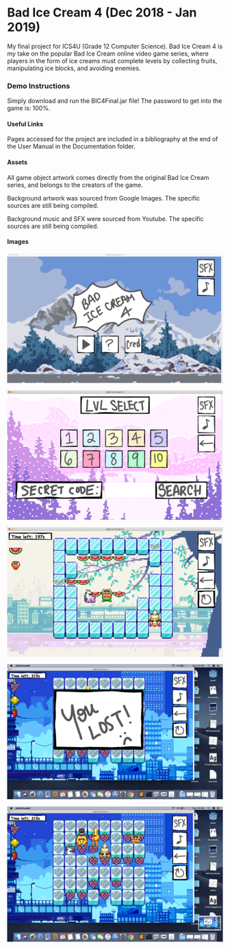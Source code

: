 # Bad Ice Cream 4 (Dec 2018 - Jan 2019)
My final project for ICS4U (Grade 12 Computer Science). Bad Ice Cream 4 is my take on the popular Bad Ice Cream online video game series, where players in the form of ice creams must complete levels by collecting fruits, manipulating ice blocks, and avoiding enemies. 

### Demo Instructions
Simply download and run the BIC4Final.jar file! The password to get into the game is: 100%.

#### Useful Links
Pages accessed for the project are included in a bibliography at the end of the User Manual in the Documentation folder.

#### Assets
All game object artwork comes directly from the original Bad Ice Cream series, and belongs to the creators of the game.

Background artwork was sourced from Google Images. The specific sources are still being compiled. 

Background music and SFX were sourced from Youtube. The specific sources are still being compiled.

#### Images

![Title Screen](https://github.com/ZhengmaoOuyang/Bad-Ice-Cream-4/blob/master/Media/Sample1.png)

![Sample Image 2](https://github.com/ZhengmaoOuyang/Bad-Ice-Cream-4/blob/master/Media/Sample2.png)

![Sample Image 3](https://github.com/ZhengmaoOuyang/Bad-Ice-Cream-4/blob/master/Media/Sample3.png)

![Sample Image 4](https://github.com/ZhengmaoOuyang/Bad-Ice-Cream-4/blob/master/Media/Sample4.png)

![Sample Image 5](https://github.com/ZhengmaoOuyang/Bad-Ice-Cream-4/blob/master/Media/Sample5.png)
